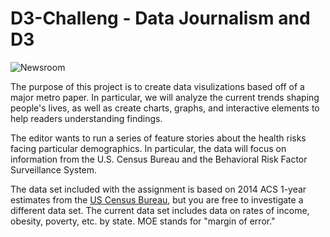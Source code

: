 # D3-Challeng - Data Journalism and D3

![Newsroom](https://media.giphy.com/media/v2xIous7mnEYg/giphy.gif)

The purpose of this project is to create data visulizations based off of a major metro paper. In particular, we will analyze the current trends shaping people's lives, as well as create charts, graphs, and interactive elements to help readers understanding findings.

The editor wants to run a series of feature stories about the health risks facing particular demographics. In particular, the data will focus on information from the U.S. Census Bureau and the Behavioral Risk Factor Surveillance System.

The data set included with the assignment is based on 2014 ACS 1-year estimates from the [US Census Bureau](https://data.census.gov/cedsci/), but you are free to investigate a different data set. The current data set includes data on rates of income, obesity, poverty, etc. by state. MOE stands for "margin of error."
